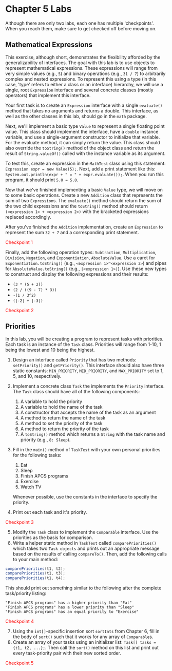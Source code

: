 # Chapter 5 Labs

Although there are only two labs, each one has multiple 'checkpoints'. When you reach them, make sure to get checked off before moving on.

## Mathematical Expressions

This exercise, although short, demonstrates the flexibility afforded by the generalizability of interfaces. The goal with this lab is to use objects to represent mathematical expressions. These expressions will range from very simple values (e.g., `5`) and binary operations (e.g., `31 / 7`) to arbitrarily complex and nested expressions. To represent this using a type (in this case, 'type' refers to either a class or an interface) hierarchy, we will use a single, root `Expression` interface and several concrete classes (mostly operators) that implement this interface. 

Your first task is to create an `Expression` interface with a single `evaluate()` method that takes no arguments and returns a double. This interface, as well as the other classes in this lab, should go in the `math` package.

Next, we'll implement a basic type `Value` to represent a single floating point value. This class should implement the interface, have a `double` instance variable, and use a single-argument constructor to initialize that variable. For the evaluate method, it can simply return the value. This class should also override the `toString()` method of the object class and return the result of `String.valueOf()` called with the instance variable as its argument.

To test this, create an expression in the `MathTest` class using this statement: `Expression expr = new Value(5);`. Next, add a print statement like this: `System.out.println(expr + " = " + expr.evaluate());`. When you run this program, it should print `5.0 = 5.0`. 

Now that we've finished implementing a basic `Value` type, we will move on to some basic operations. Create a new `Addition` class that represents the sum of two `Expression`s. The `evaluate()` method should return the sum of the two child expressions and the `toString()` method should return `(<expression 1> + <expression 2>)` with the bracketed expressions replaced accordingly.

After you've finished the `Addition` implementation, create an `Expression` to represent the sum `32 + 7` and a corresponding print statement. 

<span style="color:red;">Checkpoint 1</span>

Finally, add the following operation types: `Subtraction`, `Multiplication`, `Division`, `Negation`, and `Exponentiation`, `AbsoluteValue`. Use a caret for `Exponentiation.toString()` (e.g., `<expression 1>^<expression 2>`) and pipes for `AbsoluteValue.toString()` (e.g., `|<expression 1>|`). Use these new types to construct and display the following expressions and their results:

* `(3 * (5 + 2))`
* `(2 / ((9 - 7) * 3))`
* `-(1 / 3^2)`
* `(|-2| + |-3|)`

<span style="color:red;">Checkpoint 2</span>

## Priorities

In this lab, you will be creating a program to represent tasks with priorities. Each task is an instance of the `Task` class. Priorities will range from 1-10, 1 being the lowest and 10 being the highest. 

1. Design an interface called `Priority` that has two methods: `setPriority()` and `getPriority()`. This interface should also have three static constants: `MIN_PRIORITY`, `MED_PRIORITY`, and `MAX_PRIORITY` set to 1, 5, and 10, respectively. 

2. Implement a concrete class `Task` the implements the `Priority` interface. The `Task` class should have all of the following components:

   1. A variable to hold the priority
   2. A variable to hold the name of the task
   3. A constructor that accepts the name of the task as an argument
   4. A method to return the name of the task
   5. A method to set the priority of the task
   6. A method to return the priority of the task
   7. A `toString()` method which returns a `String` with the task name and priority (e.g., `8: Sleep`).

3. Fill in the `main()` method of `TaskTest` with your own personal priorities for the following tasks:

   1. Eat
   2. Sleep
   3. Finish APCS programs
   4. Exercise
   5. Watch TV

   Whenever possible, use the constants in the interface to specify the priority.

4. Print out each task and it's priority.

<span style="color:red;">Checkpoint 3</span>

5. Modify the `Task` class to implement the `Comparable` interface. Use the priorities as the basis for comparison.
6. Write a helper static method in `TaskTest` called `comparePriorities()` which takes two `Task objects` and prints out an appropriate message based on the results of calling `compareTo()`. Then, add the following calls to your main method:

```java
comparePriorities(t1, t2);
comparePriorities(t1, t3);
comparePriorities(t1, t4);
```

This should print out something similar to the following after the complete task/priority listing:

```
"Finish APCS programs" has a higher priority than "Eat"
"Finish APCS programs" has a lower priority than "Sleep"
"Finish APCS programs" has an equal priority to "Exercise"
```

<span style="color:red;">Checkpoint 4</span>

7. Using the `int[]`-specific insertion sort `sortInts` from Chapter 6, fill in the body of `sort()` such that it works for any array of `Comparable`s.
8. Create an array of your tasks using an initializer list: `Task[] tasks = {t1, t2, ...};`. Then call the `sort()` method on this list and print out every task-priority pair with their new sorted order. 

<span style="color:red;">Checkpoint 5</span>